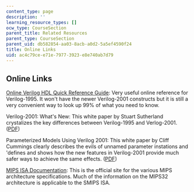 ```yaml
---
content_type: page
description: ''
learning_resource_types: []
ocw_type: CourseSection
parent_title: Related Resources
parent_type: CourseSection
parent_uid: db582854-aa03-8acb-a0d2-5a5ef4590f24
title: Online Links
uid: ac4c79ce-e71e-7977-3923-e8e740ab7d79
---
```


Online Links
------------

[Online Verilog HDL Quick Reference Guide](http://www.sutherland-hdl.com/on-line_ref_guide/vlog_ref_top.html): Very useful online reference for Verilog-1995. It won't have the newer Verilog-2001 constructs but it is still a very convenient way to look up 99% of what you need to know.

Verilog-2001: What's New: This white paper by Stuart Sutherland crystalizes the key differences between Verilog-1995 and Verlog-2001. ([PDF](http://img.cmpnet.com/eedesign/features/Verilog-2001_paper.pdf))

Parameterized Models Using Verilog 2001: This white paper by Cliff Cummings clearly describes the evils of unnamed parameter instations and 'defines and shows how the new features in Verilog-2001 provide much safer ways to achieve the same effects. ([PDF](http://www.sunburst-design.com/papers/CummingsHDLCON2002_Parameters_rev1_2.pdf))

[MIPS ISA Documentation](http://www.mips.com/content/Documentation/MIPSDocumentation/ProcessorArchitecture/doclibrary): This is the official site for the various MIPS architecture specifications. Much of the information on the MIPS32 architecture is applicable to the SMIPS ISA.